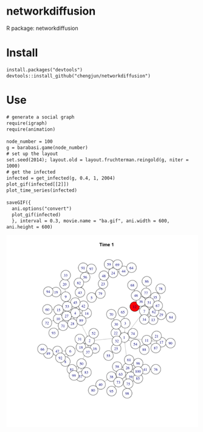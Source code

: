 # networkdiffusion
R package: networkdiffusion

# Install

    install.packages("devtools")
    devtools::install_github("chengjun/networkdiffusion")

# Use

    # generate a social graph
    require(igraph)
    require(animation)
    
    node_number = 100
    g = barabasi.game(node_number)
    # set up the layout
    set.seed(2014); layout.old = layout.fruchterman.reingold(g, niter = 1000)
    # get the infected
    infected = get_infected(g, 0.4, 1, 2004)
    plot_gif(infected[[2]])
    plot_time_series(infected)
    
    saveGIF({
      ani.options("convert")
      plot_gif(infected)
      }, interval = 0.3, movie.name = "ba.gif", ani.width = 600, ani.height = 600)


![](./ba.gif)
